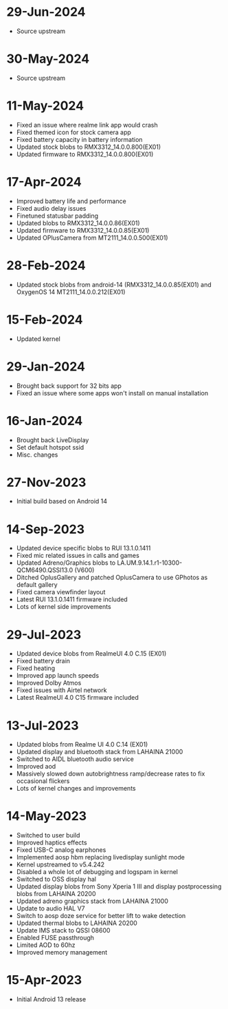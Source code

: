 # 29-Jun-2024
- Source upstream

# 30-May-2024
- Source upstream

# 11-May-2024
- Fixed an issue where realme link app would crash
- Fixed themed icon for stock camera app
- Fixed battery capacity in battery information
- Updated stock blobs to RMX3312_14.0.0.800(EX01)
- Updated firmware to RMX3312_14.0.0.800(EX01)

# 17-Apr-2024
- Improved battery life and performance
- Fixed audio delay issues
- Finetuned statusbar padding
- Updated blobs to RMX3312_14.0.0.86(EX01)
- Updated firmware to RMX3312_14.0.0.85(EX01)
- Updated OPlusCamera from MT2111_14.0.0.500(EX01)

# 28-Feb-2024
- Updated stock blobs from android-14 (RMX3312_14.0.0.85(EX01) and OxygenOS 14 MT2111_14.0.0.212(EX01)

# 15-Feb-2024
- Updated kernel

# 29-Jan-2024
- Brought back support for 32 bits app
- Fixed an issue where some apps won't install on manual installation

# 16-Jan-2024
- Brought back LiveDisplay
- Set default hotspot ssid
- Misc. changes

# 27-Nov-2023
- Initial build based on Android 14

# 14-Sep-2023
- Updated device specific blobs to RUI 13.1.0.1411
- Fixed mic related issues in calls and games
- Updated Adreno/Graphics blobs to LA.UM.9.14.1.r1-10300-QCM6490.QSSI13.0 (V600)
- Ditched OplusGallery and patched OplusCamera to use GPhotos as default gallery
- Fixed camera viewfinder layout
- Latest RUI 13.1.0.1411 firmware included
- Lots of kernel side improvements

# 29-Jul-2023
- Updated device blobs from RealmeUI 4.0 C.15 (EX01)
- Fixed battery drain
- Fixed heating
- Improved app launch speeds 
- Improved Dolby Atmos
- Fixed issues with Airtel network
- Latest RealmeUI 4.0 C15 firmware included

# 13-Jul-2023
- Updated blobs from Realme UI 4.0 C.14 (EX01)
- Updated display and bluetooth stack from LAHAINA 21000
- Switched to AIDL bluetooth audio service
- Improved aod
- Massively slowed down autobrightness ramp/decrease rates to fix occasional flickers
- Lots of kernel changes and improvements

# 14-May-2023
- Switched to user build
- Improved haptics effects
- Fixed USB-C analog earphones 
- Implemented aosp hbm replacing livedisplay sunlight mode
- Kernel upstreamed to v5.4.242
- Disabled a whole lot of debugging and logspam in kernel
- Switched to OSS display hal
- Updated display blobs from Sony Xperia 1 III and display postprocessing blobs from LAHAINA 20200
- Updated adreno graphics stack from LAHAINA 21000
- Update to audio HAL V7 
- Switch to aosp doze service for better lift to wake detection
- Updated thermal blobs to LAHAINA 20200
- Update IMS stack to QSSI 08600
- Enabled FUSE passthrough
- Limited AOD to 60hz
- Improved memory management

# 15-Apr-2023
- Initial Android 13 release
